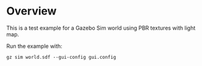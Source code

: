 # Overview

This is a test example for a Gazebo Sim world using PBR textures with light map.

Run the example with:

`gz sim world.sdf --gui-config gui.config`

